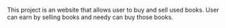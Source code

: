 This project is an website that allows user to buy and sell used books. User can earn by selling books and needy can buy those books.
